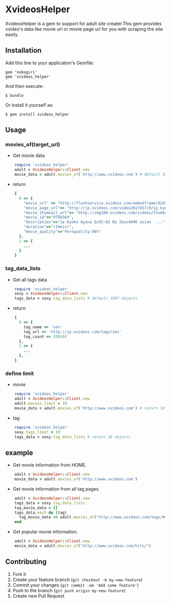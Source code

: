 # XvideosHelper

XvideosHelper is a gem to support for adult site creater.This gem provides xvideo's data like movie url or movie page url for you with scraping the site easily.

## Installation

Add this line to your application's Gemfile:

    gem 'nokogiri'
    gem 'xvideos_helper'

And then execute:

    $ bundle

Or install it yourself as:

    $ gem install xvideos_helper

## Usage

### movies_of(target_url)

- Get movie data

```ruby
    require 'xvideos_helper'
    adult = XvideosHelper::Client.new
    movie_data = adult.movies_of('http://www.xvideos.com') # default 35 objects
```

- return

```ruby
    {
      0 => {
        "movie_url" => "http://flashservice.xvideos.com/embedframe/6243093",
        "movie_page_url"=> "http://jp.xvideos.com/video2017657/0/jp_kyoko_ayana_qc05-02_by_zeus4096_asian_cumshots_asian_swallow_japanese_chinese",
        "movie_thumnail_url"=> "http://img100.xvideos.com/videos/thumbs/46/a0/69/46a069b72731e3c22ddf917d9fb1cbca/46a069b72731e3c22ddf917d9fb1cbca.4.jpg",
        "movie_id"=>"9750364",
        "description"=>"Jp Kyoko Ayana Qc05-02 By Zeus4096 asian  ...",
        "duration"=>"(19min)",
        "movie_quality"=>"Pornquality:98%"
      },
      1 => {
        ...
      }
    }
```

### tag_data_lists

- Get all tags data

```ruby
    require 'xvideos_helper'
    sexy = XvideosHelper::Client.new
    tags_data = sexy.tag_data_lists # default 1997 objects

```

- return

```ruby
    {
      0 => {
        tag_name => 'sex'
        tag_url => 'http://jp.xvideos.com/tags/sex'
        tag_count => 320165
      },
      1 => {
        ...
      },
    }
```

### define limit

- movie

```ruby
    require 'xvideos_helper'
    adult = XvideosHelper::Client.new
    adult.movies_limit = 10
    movie_data = adult.movies_of('http://www.xvideos.com') # return 10 objects
```

- tag

```ruby
    require 'xvideos_helper'
    sexy.tags_limit = 10
    tags_data = sexy.tag_data_lists # return 10 objects
```
## example

- Get movie information from HOME.

```ruby
    adult = XvideosHelper::Client.new
    movie_data = adult.movies_of('http://www.xvideos.com')
```

- Get movie information from all tag pages.

```ruby
    adult = XvideosHelper::Client.new
    tags_data = sexy.tag_data_lists
    tag_movie_data = []
    tags_data.each do |tag|
      tag_movie_data << adult.movies_of("http://www.xvideos.com/tags/#{tag}")
    end
```

- Get popular movie information.

```ruby
    adult = XvideosHelper::Client.new
    movie_data = adult.movies_of("http://www.xvideos.com/hits/")
```

## Contributing

1. Fork it
2. Create your feature branch (`git checkout -b my-new-feature`)
3. Commit your changes (`git commit -am 'Add some feature'`)
4. Push to the branch (`git push origin my-new-feature`)
5. Create new Pull Request
